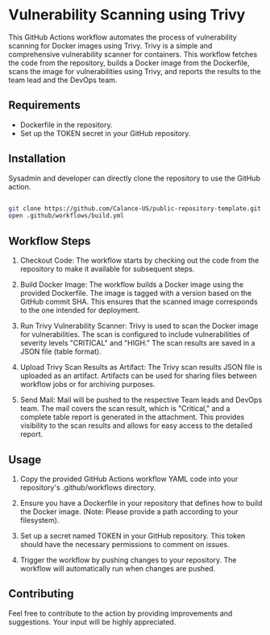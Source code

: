 # Vulnerability Scanning using Trivy

This GitHub Actions workflow automates the process of vulnerability scanning for Docker images using Trivy. Trivy is a simple and comprehensive vulnerability scanner for containers. This workflow fetches the code from the repository, builds a Docker image from the Dockerfile, scans the image for vulnerabilities using Trivy, and reports the results to the team lead and the DevOps team.

## Requirements

* Dockerfile in the repository.
* Set up the TOKEN secret in your GitHub repository.

## Installation

Sysadmin and developer can directly clone the repository to use the GitHub action.

```bash

git clone https://github.com/Calance-US/public-repository-template.git
open .github/workflows/build.yml
```

## Workflow Steps

1. Checkout Code: The workflow starts by checking out the code from the repository to make it available for subsequent steps.

2. Build Docker Image: The workflow builds a Docker image using the provided Dockerfile. The image is tagged with a version based on the GitHub commit SHA. This ensures that the scanned image corresponds to the one intended for deployment.

3. Run Trivy Vulnerability Scanner: Trivy is used to scan the Docker image for vulnerabilities. The scan is configured to include vulnerabilities of severity levels "CRITICAL" and "HIGH." The scan results are saved in a JSON file (table format).

4. Upload Trivy Scan Results as Artifact: The Trivy scan results JSON file is uploaded as an artifact. Artifacts can be used for sharing files between workflow jobs or for archiving purposes.

5. Send Mail: Mail will be pushed to the respective Team leads and DevOps team. The mail covers the scan result, which is "Critical," and a complete table report is generated in the attachment. This provides visibility to the scan results and allows for easy access to the detailed report.

## Usage

1. Copy the provided GitHub Actions workflow YAML code into your repository's .github/workflows directory.

2. Ensure you have a Dockerfile in your repository that defines how to build the Docker image. (Note: Please provide a path according to your filesystem).

3. Set up a secret named TOKEN in your GitHub repository. This token should have the necessary permissions to comment on issues.

4. Trigger the workflow by pushing changes to your repository. The workflow will automatically run when changes are pushed.

## Contributing

Feel free to contribute to the action by providing improvements and suggestions. Your input will be highly appreciated.
